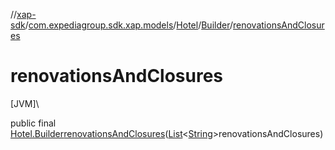 //[xap-sdk](../../../../index.md)/[com.expediagroup.sdk.xap.models](../../index.md)/[Hotel](../index.md)/[Builder](index.md)/[renovationsAndClosures](renovations-and-closures.md)

# renovationsAndClosures

[JVM]\

public final [Hotel.Builder](index.md)[renovationsAndClosures](renovations-and-closures.md)([List](https://docs.oracle.com/javase/8/docs/api/java/util/List.html)&lt;[String](https://docs.oracle.com/javase/8/docs/api/java/lang/String.html)&gt;renovationsAndClosures)
